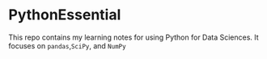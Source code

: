 # PythonEssential

This repo contains my learning notes for using Python for Data Sciences. It focuses on `pandas`,`SciPy`, and `NumPy`